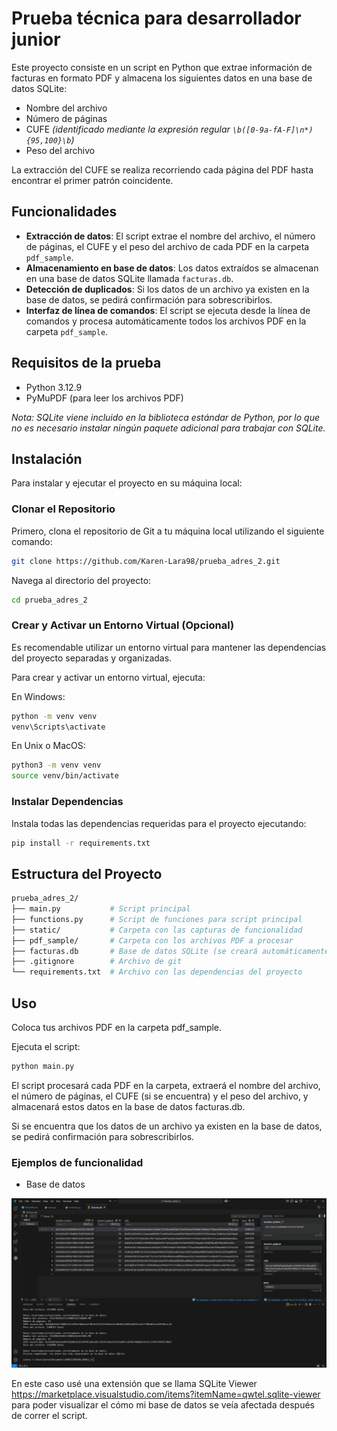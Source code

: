 # Prueba técnica para desarrollador junior

Este proyecto consiste en un script en Python que extrae información de facturas en formato PDF y almacena los siguientes datos en una base de datos SQLite:

- Nombre del archivo
- Número de páginas
- CUFE _(identificado mediante la expresión regular `\b([0-9a-fA-F]\n*){95,100}\b`)_
- Peso del archivo

La extracción del CUFE se realiza recorriendo cada página del PDF hasta encontrar el primer patrón coincidente.

## Funcionalidades

- **Extracción de datos**: El script extrae el nombre del archivo, el número de páginas, el CUFE y el peso del archivo de cada PDF en la carpeta `pdf_sample`.
- **Almacenamiento en base de datos**: Los datos extraídos se almacenan en una base de datos SQLite llamada `facturas.db`.
- **Detección de duplicados**: Si los datos de un archivo ya existen en la base de datos, se pedirá confirmación para sobrescribirlos.
- **Interfaz de línea de comandos**: El script se ejecuta desde la línea de comandos y procesa automáticamente todos los archivos PDF en la carpeta `pdf_sample`.

## Requisitos de la prueba

- Python 3.12.9
- PyMuPDF (para leer los archivos PDF)

_Nota: SQLite viene incluido en la biblioteca estándar de Python, por lo que no es necesario instalar ningún paquete adicional para trabajar con SQLite._

## Instalación

Para instalar y ejecutar el proyecto en su máquina local:

### Clonar el Repositorio

Primero, clona el repositorio de Git a tu máquina local utilizando el siguiente comando:

```bash
git clone https://github.com/Karen-Lara98/prueba_adres_2.git
```

Navega al directorio del proyecto:

```bash
cd prueba_adres_2
```

### Crear y Activar un Entorno Virtual (Opcional)

Es recomendable utilizar un entorno virtual para mantener las dependencias del proyecto separadas y organizadas.

Para crear y activar un entorno virtual, ejecuta:

En Windows:

```bash
python -m venv venv
venv\Scripts\activate
```

En Unix o MacOS:

```bash
python3 -m venv venv
source venv/bin/activate
```

### Instalar Dependencias

Instala todas las dependencias requeridas para el proyecto ejecutando:

```bash
pip install -r requirements.txt
```

## Estructura del Proyecto

```bash
prueba_adres_2/
├── main.py           # Script principal
├── functions.py      # Script de funciones para script principal
├── static/           # Carpeta con las capturas de funcionalidad
├── pdf_sample/       # Carpeta con los archivos PDF a procesar
├── facturas.db       # Base de datos SQLite (se creará automáticamente)
├── .gitignore        # Archivo de git 
└── requirements.txt  # Archivo con las dependencias del proyecto
```

## Uso

Coloca tus archivos PDF en la carpeta pdf_sample.

Ejecuta el script:

```bash
python main.py
```

El script procesará cada PDF en la carpeta, extraerá el nombre del archivo, el número de páginas, el CUFE (si se encuentra) y el peso del archivo, y almacenará estos datos en la base de datos facturas.db.

Si se encuentra que los datos de un archivo ya existen en la base de datos, se pedirá confirmación para sobrescribirlos.

### Ejemplos de funcionalidad

- Base de datos

![DB](static/funcional_1.png)

En este caso usé una extensión que se llama SQLite Viewer https://marketplace.visualstudio.com/items?itemName=qwtel.sqlite-viewer para poder visualizar el cómo mi base de datos se veía afectada después de correr el script.